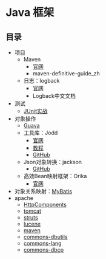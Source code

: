#   Java 框架


##  目录
-   项目
    -   Maven
        -   [官网](http://maven.apache.org/)
        -   maven-definitive-guide_zh
    -   日志：logback
        -   [官网](https://github.com/qos-ch)
        -   Logback中文文档
-   测试
    -   [JUnit实战](junitB0814/README.md)
-   对象操作
    -   [Guava](https://github.com/google/guava)
    -   工具库：Jodd
        -   [官网](https://jodd.org/)
        -   [教程](http://joddframework.org/)
        -   [GitHub](https://github.com/oblac)
    -   Json对象转换：jackson
        -   [GitHub](https://github.com/FasterXML/jackson)
    -   高效Bean映射框架：Orika
        -   [官网](http://orika-mapper.github.io/orika-docs/)
-   对象关系映射：[MyBatis](mybatis/README.md)
-   apache
    -   [HttpComponents](http://hc.apache.org/index.html)
    -   [tomcat](http://tomcat.apache.org/)
    -   [struts](http://struts.apache.org/)
    -   [lucene](http://lucene.apache.org/)
    -   [maven](http://maven.apache.org/)
    -   [commons-dbutils](http://commons.apache.org/proper/commons-dbutils/)
    -   [commons-lang](http://commons.apache.org/proper/commons-lang/)
    -   [commons-dbcp](http://commons.apache.org/proper/commons-dbcp/)